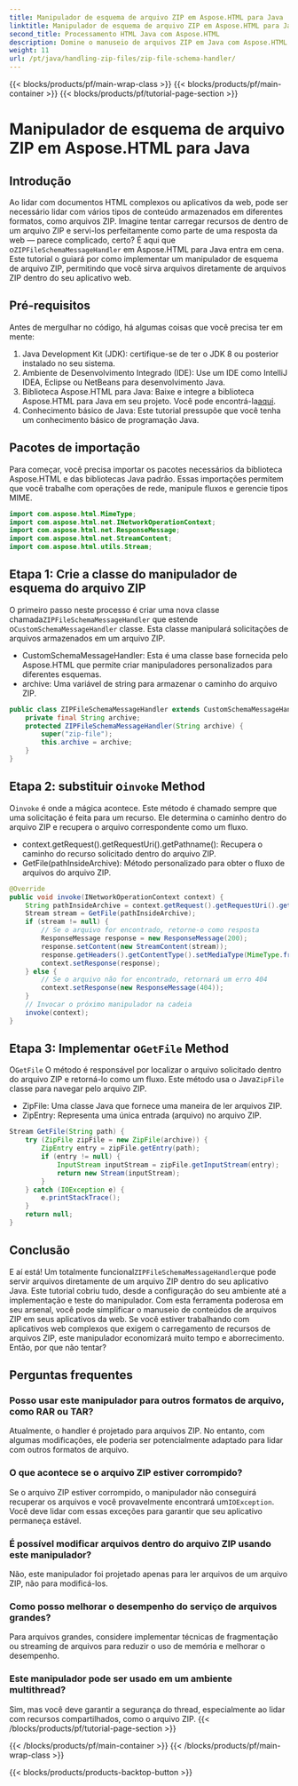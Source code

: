 ```yaml
---
title: Manipulador de esquema de arquivo ZIP em Aspose.HTML para Java
linktitle: Manipulador de esquema de arquivo ZIP em Aspose.HTML para Java
second_title: Processamento HTML Java com Aspose.HTML
description: Domine o manuseio de arquivos ZIP em Java com Aspose.HTML. Aprenda a implementar um manipulador de esquema de arquivo ZIP, servindo arquivos diretamente de arquivos ZIP com orientação detalhada e passo a passo.
weight: 11
url: /pt/java/handling-zip-files/zip-file-schema-handler/
---
```


{{< blocks/products/pf/main-wrap-class >}}
{{< blocks/products/pf/main-container >}}
{{< blocks/products/pf/tutorial-page-section >}}

# Manipulador de esquema de arquivo ZIP em Aspose.HTML para Java

## Introdução
Ao lidar com documentos HTML complexos ou aplicativos da web, pode ser necessário lidar com vários tipos de conteúdo armazenados em diferentes formatos, como arquivos ZIP. Imagine tentar carregar recursos de dentro de um arquivo ZIP e servi-los perfeitamente como parte de uma resposta da web — parece complicado, certo? É aqui que o`ZIPFileSchemaMessageHandler` em Aspose.HTML para Java entra em cena. Este tutorial o guiará por como implementar um manipulador de esquema de arquivo ZIP, permitindo que você sirva arquivos diretamente de arquivos ZIP dentro do seu aplicativo web.
## Pré-requisitos
Antes de mergulhar no código, há algumas coisas que você precisa ter em mente:
1. Java Development Kit (JDK): certifique-se de ter o JDK 8 ou posterior instalado no seu sistema.
2. Ambiente de Desenvolvimento Integrado (IDE): Use um IDE como IntelliJ IDEA, Eclipse ou NetBeans para desenvolvimento Java.
3.  Biblioteca Aspose.HTML para Java: Baixe e integre a biblioteca Aspose.HTML para Java em seu projeto. Você pode encontrá-la[aqui](https://releases.aspose.com/html/java/).
4. Conhecimento básico de Java: Este tutorial pressupõe que você tenha um conhecimento básico de programação Java.
## Pacotes de importação
Para começar, você precisa importar os pacotes necessários da biblioteca Aspose.HTML e das bibliotecas Java padrão. Essas importações permitem que você trabalhe com operações de rede, manipule fluxos e gerencie tipos MIME.
```java
import com.aspose.html.MimeType;
import com.aspose.html.net.INetworkOperationContext;
import com.aspose.html.net.ResponseMessage;
import com.aspose.html.net.StreamContent;
import com.aspose.html.utils.Stream;
```
## Etapa 1: Crie a classe do manipulador de esquema do arquivo ZIP
 O primeiro passo neste processo é criar uma nova classe chamada`ZIPFileSchemaMessageHandler` que estende o`CustomSchemaMessageHandler` classe. Esta classe manipulará solicitações de arquivos armazenados em um arquivo ZIP.

- CustomSchemaMessageHandler: Esta é uma classe base fornecida pelo Aspose.HTML que permite criar manipuladores personalizados para diferentes esquemas.
- archive: Uma variável de string para armazenar o caminho do arquivo ZIP.
```java
public class ZIPFileSchemaMessageHandler extends CustomSchemaMessageHandler {
    private final String archive;
    protected ZIPFileSchemaMessageHandler(String archive) {
        super("zip-file");
        this.archive = archive;
    }
}
```
##  Etapa 2: substituir o`invoke` Method
 O`invoke` é onde a mágica acontece. Este método é chamado sempre que uma solicitação é feita para um recurso. Ele determina o caminho dentro do arquivo ZIP e recupera o arquivo correspondente como um fluxo.

- context.getRequest().getRequestUri().getPathname(): Recupera o caminho do recurso solicitado dentro do arquivo ZIP.
- GetFile(pathInsideArchive): Método personalizado para obter o fluxo de arquivos do arquivo ZIP.
```java
@Override
public void invoke(INetworkOperationContext context) {
    String pathInsideArchive = context.getRequest().getRequestUri().getPathname().substring(1).replaceAll("\\\\", "/");
    Stream stream = GetFile(pathInsideArchive);
    if (stream != null) {
        // Se o arquivo for encontrado, retorne-o como resposta
        ResponseMessage response = new ResponseMessage(200);
        response.setContent(new StreamContent(stream));
        response.getHeaders().getContentType().setMediaType(MimeType.fromFileExtension(context.getRequest().getRequestUri().getPathname()));
        context.setResponse(response);
    } else {
        // Se o arquivo não for encontrado, retornará um erro 404
        context.setResponse(new ResponseMessage(404));
    }
    // Invocar o próximo manipulador na cadeia
    invoke(context);
}
```
##  Etapa 3: Implementar o`GetFile` Method
 O`GetFile` O método é responsável por localizar o arquivo solicitado dentro do arquivo ZIP e retorná-lo como um fluxo. Este método usa o Java`ZipFile` classe para navegar pelo arquivo ZIP.

- ZipFile: Uma classe Java que fornece uma maneira de ler arquivos ZIP.
- ZipEntry: Representa uma única entrada (arquivo) no arquivo ZIP.
```java
Stream GetFile(String path) {
    try (ZipFile zipFile = new ZipFile(archive)) {
        ZipEntry entry = zipFile.getEntry(path);
        if (entry != null) {
            InputStream inputStream = zipFile.getInputStream(entry);
            return new Stream(inputStream);
        }
    } catch (IOException e) {
        e.printStackTrace();
    }
    return null;
}
```

## Conclusão
 E aí está! Um totalmente funcional`ZIPFileSchemaMessageHandler`que pode servir arquivos diretamente de um arquivo ZIP dentro do seu aplicativo Java. Este tutorial cobriu tudo, desde a configuração do seu ambiente até a implementação e teste do manipulador. Com esta ferramenta poderosa em seu arsenal, você pode simplificar o manuseio de conteúdos de arquivos ZIP em seus aplicativos da web.
Se você estiver trabalhando com aplicativos web complexos que exigem o carregamento de recursos de arquivos ZIP, este manipulador economizará muito tempo e aborrecimento. Então, por que não tentar?
## Perguntas frequentes
### Posso usar este manipulador para outros formatos de arquivo, como RAR ou TAR?
Atualmente, o handler é projetado para arquivos ZIP. No entanto, com algumas modificações, ele poderia ser potencialmente adaptado para lidar com outros formatos de arquivo.
### O que acontece se o arquivo ZIP estiver corrompido?
 Se o arquivo ZIP estiver corrompido, o manipulador não conseguirá recuperar os arquivos e você provavelmente encontrará um`IOException`. Você deve lidar com essas exceções para garantir que seu aplicativo permaneça estável.
### É possível modificar arquivos dentro do arquivo ZIP usando este manipulador?
Não, este manipulador foi projetado apenas para ler arquivos de um arquivo ZIP, não para modificá-los.
### Como posso melhorar o desempenho do serviço de arquivos grandes?
Para arquivos grandes, considere implementar técnicas de fragmentação ou streaming de arquivos para reduzir o uso de memória e melhorar o desempenho.
### Este manipulador pode ser usado em um ambiente multithread?
Sim, mas você deve garantir a segurança do thread, especialmente ao lidar com recursos compartilhados, como o arquivo ZIP.
{{< /blocks/products/pf/tutorial-page-section >}}

{{< /blocks/products/pf/main-container >}}
{{< /blocks/products/pf/main-wrap-class >}}

{{< blocks/products/products-backtop-button >}}
